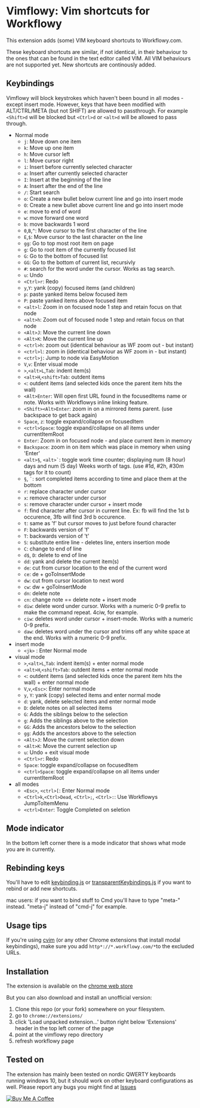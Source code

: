 


Vimflowy: Vim shortcuts for Workflowy
=====================================

This extension adds (some) VIM keyboard shortcuts to Workflowy.com.

These keyboard shortcuts are similar, if not identical, in their behaviour to the ones that can be found in the text editor called VIM. All VIM behaviours are not supported yet. New shortcuts are continously added.

Keybindings
-----------

Vimflowy will block keystrokes which haven't been bound in all modes - except insert mode. However, keys that have been modified with ALT/CTRL/META (but not SHIFT) are allowed to passthrough. For example `<Shift>d` will be blocked but `<Ctrl>d` or `<alt>d` will be allowed to pass through. 

* Normal mode
    - `j`: Move down one item
    - `k`: Move up one item
    - `h`: Move cursor left
    - `l`: Move cursor right
    - `i`: Insert before currently selected character
    - `a`: Insert after currently selected character
    - `I`: Insert at the beginning of the line
    - `A`: Insert after the end of the line
    - `/`: Start search
    - `o`: Create a new bullet below current line and go into insert mode
    - `O`: Create a new bullet above current line and go into insert mode
    - `e`: move to end of word
    - `w`: move forward one word
    - `b`: move backwards 1 word
    - `0`,`B`,`^`: Move cursor to the first character of the line
    - `E`,`$`: Move cursor to the last character on the line
    - `gg`: Go to top most root item on page
    - `g`: Go to root item of the currently focused list
    - `G`: Go to the bottom of focused list
    - `GG`: Go to the bottom of current list, recursivly
    - `#`: search for the word under the cursor. Works as tag search.
    - `u`: Undo
    - `<Ctrl>r`: Redo
    - `y`,`Y`: yank (copy) focused items (and children)
    - `p`: paste yanked items below focused item
    - `P`: paste yanked items above focused item
    - `<alt>l`: Zoom in on focused node 1 step and retain focus on that node
    - `<alt>h`: Zoom out of focused node 1 step and retain focus on that node
    - `<Alt>J`: Move the current line down
    - `<Alt>K`: Move the current line up
    - `<ctrl>h`: zoom out (identical behaviour as WF zoom out - but instant)
    - `<ctrl>l`: zoom in  (identical behaviour as WF zoom in  - but instant)
    - `<ctrl>j`: Jump to node via EasyMotion
    - `V`,`v`: Enter visual mode
    - `>`,`<alt>L`,`Tab`: indent item(s)
    - `<alt>H`,`<shift>Tab`: outdent items
    - `<`: outdent items (and selected kids once the parent item hits the wall)
    - `<Alt>Enter`: Will open first URL found in the focusedItems name or note. Works with Workflowys inline linking feature.
    - `<Shift><Alt>Enter`: zoom in on a mirrored items parent. (use backspace to get back again)
    - `Space`, `z`: toggle expand/collapse on focusedItem
    - `<ctrl>Space`: toggle expand/collapse on all items under currentItemRoot
    - `Enter`: Zoom in on focused node - and place current item in memory
    - `Backspace`: zoom in on item which was place in memory when using 'Enter'
    - `<alt>§`, `` <alt>` ``: toggle work time counter; displaying num (8 hour) days and num (5 day) Weeks worth of tags. (use #1d, #2h, #30m tags for it to count)
    - `§`, `` ` ``: sort completed items according to time and place them at the bottom
    - `r`: replace character under cursor 
    - `x`: remove character under cursor
    - `s`: remove character under cursor + insert mode
    - `f`: find character after cursor in current line. Ex: fb will find the 1st b occurence, 3fb will find 3rd b occurence. 
    - `t`: same as 'f' but cursor moves to just before found character
    - `F`: backwards version of 'f'
    - `T`: backwards version of 't'
    - `S`: substitute entire line - deletes line, enters insertion mode
    - `C`: change to end of line
    - `d$`, `D`: delete to end of line
    - `dd`: yank and delete the current item(s)
    - `de`: cut from cursor location to the end of the current word
    - `ce`: de + goToInsertMode
    - `dw`: cut from cursor location to next word
    - `cw`: dw + goToInsertMode
    - `dn`: delete note
    - `cn`: change note == delete note + insert mode
    - `diw`: delete word under cursor. Works with a numeric 0-9 prefix to make the command repeat. 4ciw, for example. 
    - `ciw`: deletes word under cursor + insert-mode. Works with a numeric 0-9 prefix.
    - `daw`: deletes word under the cursor and trims off any white space at the end. Works with a numeric 0-9 prefix.
* insert mode
    - `<jk>` : Enter Normal mode
* visual mode
    - `>`,`<alt>L`,`Tab`: indent item(s) + enter normal mode
    - `<alt>H`,`<shift>Tab`: outdent items +  enter normal mode
    - `<`: outdent items (and selected kids once the parent item hits the wall) +  enter normal mode
    - `V`,`v`,`<Esc>`: Enter normal mode
    - `y`, `Y`: yank (copy) selected items and enter normal mode
    - `d`: yank, delete selected items and enter normal mode
    - `D`: delete notes on all selected items
    - `G`: Adds the siblings below to the selection
    - `g`: Adds the siblings above to the selection
    - `GG`: Adds the ancestors below to the selection
    - `gg`: Adds the ancestors above to the selection
    - `<Alt>J`: Move the current selection down
    - `<Alt>K`: Move the current selection up
    - `u`: Undo + exit visual mode
    - `<Ctrl>r`: Redo
    - `Space`: toggle expand/collapse on focusedItem
    - `<ctrl>Space`: toggle expand/collapse on all items under currentItemRoot
* all modes
    - `<Esc>`, `<ctrl>[`: Enter Normal mode
    - `<Ctrl>k`,`<Ctrl>Dead`, `<Ctrl>;`, `<Ctrl>:`: Use Workflowys JumpToItemMenu
    - `<ctrl>Enter`: Toggle Completed on seletion

Mode indicator
--------------

In the bottom left corner there is a mode indicator that shows what mode you are in currently.

Rebinding keys
--------------

You'll have to edit [keybinding.js](https://github.com/Wojnach/vimflowy/blob/master/keybindings.js) or [transparentKeybindings.js](https://github.com/Wojnach/vimflowy/blob/master/transparentKeybindings.js) if you want to rebind or add new shortcuts.

mac users: if you want to bind stuff to Cmd you'll have to type "meta-" instead. "meta-j" instead of "cmd-j" for example. 

Usage tips
----------

If you're using [cvim](https://chrome.google.com/webstore/detail/cvim/ihlenndgcmojhcghmfjfneahoeklbjjh) (or any other Chrome extensions that install modal keybindings), make sure you add `http*://*.workflowy.com/*`to the excluded URLs.

Installation
------------

The extension is available on the [chrome web store](https://chrome.google.com/webstore/detail/vimflowy/jhoonlfajlaihdlcocigbpeacapaepng)

But you can also download and install an unofficial version:
1. Clone this repo (or your fork) somewhere on your filesystem.
2. go to `chrome://extensions/`
3. click 'Load unpacked extension...' button right below 'Extensions' header in the top left corner of the page
4. point at the vimflowy repo directory
5. refresh workflowy page

Tested on
---------

The extension has mainly been tested on nordic QWERTY keyboards running windows 10, but it should work on other keyboard configurations as well. Please report any bugs you might find at [Issues](https://github.com/Wojnach/vimflowy/issues)

<a href="https://www.buymeacoffee.com/Wojnach" target="_blank"><img src="https://www.buymeacoffee.com/assets/img/custom_images/orange_img.png" alt="Buy Me A Coffee" style="height: auto !important;width: auto !important;" ></a>
